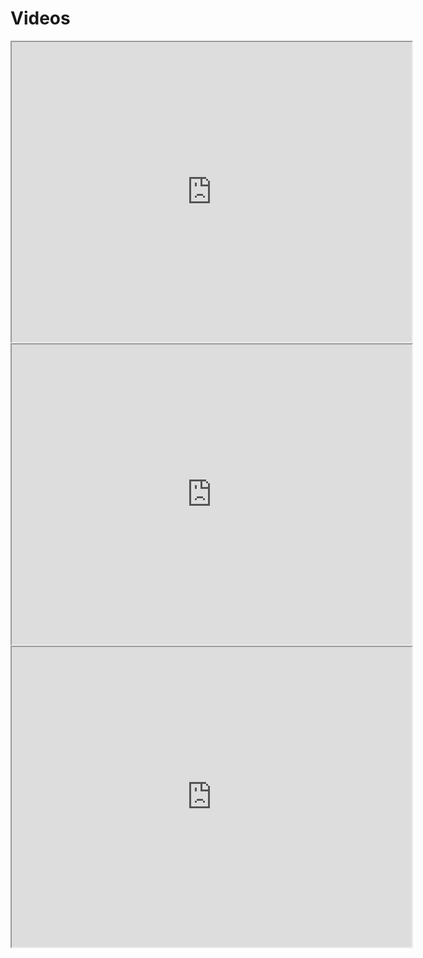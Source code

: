 # Videos

<iframe src="https://docs.google.com/file/d/1X4pp9Jz3kRqIWb1sqSvDUtIiJ1UOpPkN/preview" width="640" height="480" allow="autoplay"></iframe>

<iframe src="https://docs.google.com/file/d/1zSBiZ4HB6jMsdtXQoB85xLzFe0JaV3uI/preview" width="640" height="480" allow="autoplay"></iframe>

<iframe src="https://docs.google.com/file/d/1UtujWi3ux0zv3SW-vuZthMAncVDKimPm/preview" width="640" height="480" allow="autoplay"></iframe>

